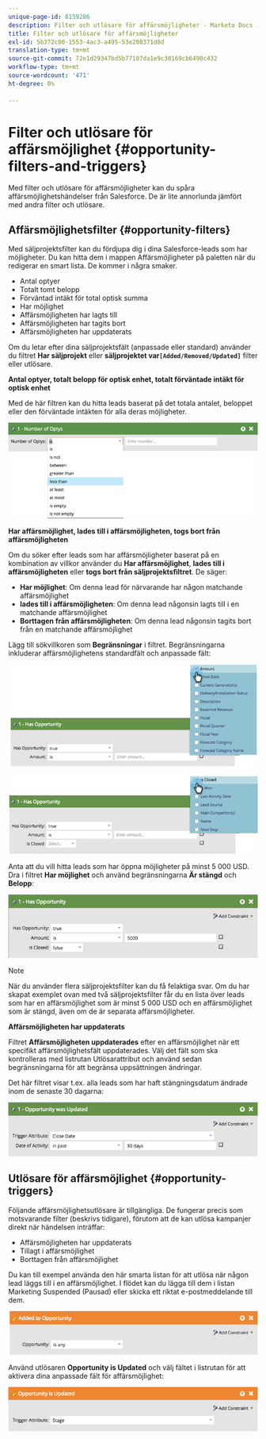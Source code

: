 ```yaml
---
unique-page-id: 8159286
description: Filter och utlösare för affärsmöjligheter - Marketo Docs - produktdokumentation
title: Filter och utlösare för affärsmöjligheter
exl-id: 5b372c00-1553-4ac3-a495-53e208371d8d
translation-type: tm+mt
source-git-commit: 72e1d29347bd5b77107da1e9c30169cb6490c432
workflow-type: tm+mt
source-wordcount: '471'
ht-degree: 0%

---
```


# Filter och utlösare för affärsmöjlighet {#opportunity-filters-and-triggers}

Med filter och utlösare för affärsmöjligheter kan du spåra affärsmöjlighetshändelser från Salesforce. De är lite annorlunda jämfört med andra filter och utlösare.

## Affärsmöjlighetsfilter {#opportunity-filters}

Med säljprojektsfilter kan du fördjupa dig i dina Salesforce-leads som har möjligheter. Du kan hitta dem i mappen Affärsmöjligheter på paletten när du redigerar en smart lista. De kommer i några smaker.

* Antal optyer
* Totalt tomt belopp
* Förväntad intäkt för total optisk summa
* Har möjlighet
* Affärsmöjligheten har lagts till
* Affärsmöjligheten har tagits bort
* Affärsmöjligheten har uppdaterats

Om du letar efter dina säljprojektsfält (anpassade eller standard) använder du filtret **Har säljprojekt** eller **säljprojektet var`[Added/Removed/Updated]`** filter eller utlösare.

**Antal optyer, totalt belopp för optisk enhet, totalt förväntade intäkt för optisk enhet**

Med de här filtren kan du hitta leads baserat på det totala antalet, beloppet eller den förväntade intäkten för alla deras möjligheter.

![](assets/image2015-6-11-12-3a29-3a34.png)

**Har affärsmöjlighet, lades till i affärsmöjligheten, togs bort från affärsmöjligheten**

Om du söker efter leads som har affärsmöjligheter baserat på en kombination av villkor använder du **Har affärsmöjlighet**, **lades till i affärsmöjligheten** eller **togs bort från säljprojektsfiltret**. De säger:

* **Har möjlighet**: Om denna lead för närvarande har någon matchande affärsmöjlighet
* **lades till i affärsmöjligheten**: Om denna lead någonsin lagts till i en matchande affärsmöjlighet
* **Borttagen från affärsmöjligheten**: Om denna lead någonsin tagits bort från en matchande affärsmöjlighet

Lägg till sökvillkoren som **Begränsningar** i filtret. Begränsningarna inkluderar affärsmöjlighetens standardfält och anpassade fält:

![](assets/image2015-6-11-12-3a31-3a0.png)

![](assets/image2015-6-11-12-3a31-3a46.png)

Anta att du vill hitta leads som har öppna möjligheter på minst 5 000 USD. Dra i filtret **Har möjlighet** och använd begränsningarna **Är stängd** och **Belopp**:

![](assets/image2015-6-11-12-3a32-3a0.png)

>[!NOTE]
>
>När du använder flera säljprojektsfilter kan du få felaktiga svar. Om du har skapat exemplet ovan med två säljprojektsfilter får du en lista över leads som har en affärsmöjlighet som är minst 5 000 USD och en affärsmöjlighet som är stängd, även om de är separata affärsmöjligheter.

**Affärsmöjligheten har uppdaterats**

Filtret **Affärsmöjligheten uppdaterades** efter en affärsmöjlighet när ett specifikt affärsmöjlighetsfält uppdaterades. Välj det fält som ska kontrolleras med listrutan Utlösarattribut och använd sedan begränsningarna för att begränsa uppsättningen ändringar.

Det här filtret visar t.ex. alla leads som har haft stängningsdatum ändrade inom de senaste 30 dagarna:

![](assets/image2015-6-11-12-3a33-3a7.png)

## Utlösare för affärsmöjlighet {#opportunity-triggers}

Följande affärsmöjlighetsutlösare är tillgängliga. De fungerar precis som motsvarande filter (beskrivs tidigare), förutom att de kan utlösa kampanjer direkt när händelsen inträffar:

* Affärsmöjligheten har uppdaterats
* Tillagt i affärsmöjlighet
* Borttagen från affärsmöjlighet

Du kan till exempel använda den här smarta listan för att utlösa när någon lead läggs till i en affärsmöjlighet. I flödet kan du lägga till dem i listan Marketing Suspended (Pausad) eller skicka ett riktat e-postmeddelande till dem.

![](assets/image2015-6-11-12-3a33-3a48.png)

Använd utlösaren **Opportunity is Updated** och välj fältet i listrutan för att aktivera dina anpassade fält för affärsmöjlighet:

![](assets/image2015-6-11-12-3a33-3a34.png)
